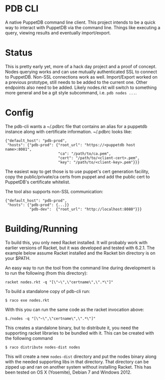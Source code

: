 # PDB CLI

A native PuppetDB command line client. This project intends to be a
quick way to interact with PuppetDB via the command line. Things like
executing a query, viewing results and eventually import/export.

# Status

This is pretty early yet, more of a hack day project and a proof of
concept. Nodes querying works and can use mutually authenticated SSL
to connect to PuppetDB. Non-SSL connections work as
well. Import/Export worked on a previous prototype, still needs to be
added to the current one. Other endpoints also need to be
added. Likely nodes.rkt will switch to something more general and be a
git style subcommand, i.e. `pdb nodes ...`.

# Config

The pdb-cli wants a ~/.pdbrc file that contains an alias for a
puppetdb instance along with certificate information. ~/.pdbrc looks
like:

```
{"default_host": "pdb-prod",
 "hosts": {"pdb-prod": {"root_url": "https://<puppetdb host name>:8081",
                        "ca": "/path/to/ca.pem",
                        "cert": "/path/to/<client-cert>.pem",
                        "key": "/path/to/<client-key>.pem"}}}
```

The easiest way to get those is to use puppet's cert generation
facility, copy the public/private/ca certs from puppet and add the
public cert to PuppetDB's certificate whitelist.

The tool also supports non-SSL communication:

```
{"default_host": "pdb-prod",
 "hosts": {"pdb-prod": {...}}
           "pdb-dev":  {"root_url": "http://localhost:8080"}}}
```

# Building/Running

To build this, you only need Racket installed. It will probably work
with earlier versions of Racket, but it was developed and tested with
6.2.1. The example below assume Racket installed and the Racket bin
directory is on your $PATH.

An easy way to run the tool from the command line during development
is to run the following (from this directory):

```
racket nodes.rkt -q "[\"~\",\"certname\",\".*\"]"
```

To build a standalone copy of pdb-cli run:

```
$ raco exe nodes.rkt
```

With this you can run the same code as the racket invocation above:

```
$./nodes -q "[\"~\",\"certname\",\".*\"]"
```

This creates a standalone binary, but to distribute it, you need the
supporting racket libraries to be bundled with it. This can be
created with the following command

```
$ raco distribute nodes-dist nodes
```

This will create a new `nodes-dist` directory and put the nodes binary
along with the needed supporting libs in that directory. That
directory can be zipped up and ran on another system without
installing Racket. This has been tested on OS X (Yosemite), Debian 7
and Windows 2012.

